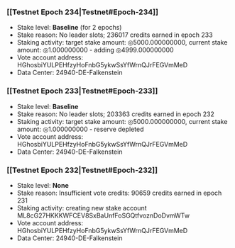 ### [[Testnet Epoch 234|Testnet#Epoch-234]]
* Stake level: **Baseline** (for 2 epochs)
* Stake reason: No leader slots; 236017 credits earned in epoch 233
* Staking activity: target stake amount: ◎5000.000000000, current stake amount: ◎1.000000000 - adding ◎4999.000000000
* Vote account address: HGhosbiYULPEHfzyHoFnbG5ykwSsYfWrnQJrFEGVmMeD
* Data Center: 24940-DE-Falkenstein
### [[Testnet Epoch 233|Testnet#Epoch-233]]
* Stake level: **Baseline**
* Stake reason: No leader slots; 203363 credits earned in epoch 232
* Staking activity: target stake amount: ◎5000.000000000, current stake amount: ◎1.000000000 - reserve depleted
* Vote account address: HGhosbiYULPEHfzyHoFnbG5ykwSsYfWrnQJrFEGVmMeD
* Data Center: 24940-DE-Falkenstein
### [[Testnet Epoch 232|Testnet#Epoch-232]]
* Stake level: **None**
* Stake reason: Insufficient vote credits: 90659 credits earned in epoch 231
* Staking activity: creating new stake account ML8cG27HKKKWFCEV8SxBaUnfFoSGQtfvoznDoDvmWTw
* Vote account address: HGhosbiYULPEHfzyHoFnbG5ykwSsYfWrnQJrFEGVmMeD
* Data Center: 24940-DE-Falkenstein